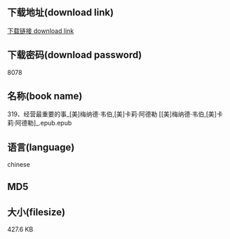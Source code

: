 ## 下载地址(download link)
[下载链接 download link](https://tutu365.netlify.app/?s=319%E3%80%81%E7%BB%8F%E8%90%A5%E6%9C%80%E9%87%8D%E8%A6%81%E7%9A%84%E4%BA%8B_%5B%E7%BE%8E%5D%E6%A2%85%E7%BA%B3%E5%BE%B7%C2%B7%E9%9F%A6%E4%BC%AF%2C%5B%E7%BE%8E%5D%E5%8D%A1%E8%8E%89%C2%B7%E9%98%BF%E5%BE%B7%E5%8B%92+%5B%5B%E7%BE%8E%5D%E6%A2%85%E7%BA%B3%E5%BE%B7%C2%B7%E9%9F%A6%E4%BC%AF%2C%5B%E7%BE%8E%5D%E5%8D%A1%E8%8E%89%C2%B7%E9%98%BF%E5%BE%B7%E5%8B%92%5D_.epub)

## 下载密码(download password)
8078

## 名称(book name)
319、经营最重要的事_[美]梅纳德·韦伯,[美]卡莉·阿德勒 [[美]梅纳德·韦伯,[美]卡莉·阿德勒]_.epub.epub

## 语言(language)
chinese

## MD5


## 大小(filesize)
427.6 KB

